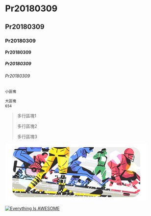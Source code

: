 # Pr20180309
## Pr20180309
### Pr20180309
#### Pr20180309
##### Pr20180309
###### Pr20180309

`小區塊`

```
大區塊
654
```

>多行區塊1
>
>多行區塊2
>
>多行區塊3

![NKFUST](google.gif "Google圖示")

[![Everything Is AWESOME](https://img.youtube.com/vi/StTqXEQ2l-Y/0.jpg)](https://www.youtube.com/watch?v=StTqXEQ2l-Y "Everything Is AWESOME")
